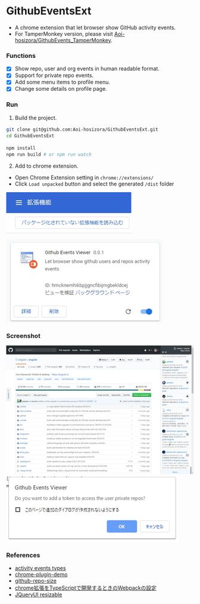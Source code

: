 # GithubEventsExt

+ A chrome extension that let browser show GitHub activity events.
+ For TamperMonkey version, please visit [Aoi-hosizora/GithubEvents_TamperMonkey](https://github.com/Aoi-hosizora/GithubEvents_TamperMonkey).

### Functions

+ [x] Show repo, user and org events in human readable format.
+ [x] Support for private repo events.
+ [x] Add some menu items to profile menu.
+ [x] Change some details on profile page.

### Run

1. Build the project.

```bash
git clone git@github.com:Aoi-hosizora/GithubEventsExt.git
cd GithubEventsExt

npm install
npm run build # or npm run watch
```

2. Add to chrome extension.

+ Open Chrome Extension setting in `chrome://extensions/`
+ Click `Load unpacked` button and select the generated `/dist` folder

![how-to-run](./assets/how-to-run.jpg)

![ext-setting](./assets/ext-setting.jpg)

### Screenshot

![mainExt](./assets/mainExt.jpg)
![tokenSetting](./assets/tokenSetting.jpg)

### References

+ [activity events types](https://developer.github.com/v3/activity/events/types/)
+ [chrome-plugin-demo](https://github.com/sxei/chrome-plugin-demo)
+ [github-repo-size](https://github.com/harshjv/github-repo-size)
+ [chrome拡張をTypeScriptで開発するときのWebpackの設定](https://qiita.com/okumurakengo/items/1a4404c20b0bf10f2c68)
+ [JQueryUI resizable](https://jqueryui.com/resizable/)
